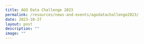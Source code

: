 ```yaml
---
title: AGO Data Challenge 2023
permalink: /resources/news-and-events/agodatachallenge2023/
date: 2023-10-27
layout: post
description: ""
image: ""
---
```

